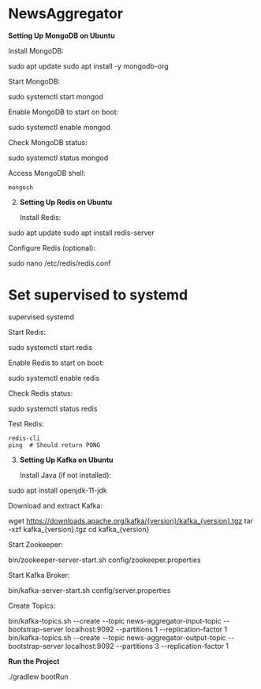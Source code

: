 # NewsAggregator

**Setting Up MongoDB on Ubuntu**

Install MongoDB:

sudo apt update
sudo apt install -y mongodb-org

Start MongoDB:

sudo systemctl start mongod

Enable MongoDB to start on boot:

sudo systemctl enable mongod

Check MongoDB status:

sudo systemctl status mongod

Access MongoDB shell:

    mongosh

2. **Setting Up Redis on Ubuntu**

    Install Redis:

sudo apt update
sudo apt install redis-server

Configure Redis (optional):

sudo nano /etc/redis/redis.conf
# Set supervised to systemd
supervised systemd

Start Redis:

sudo systemctl start redis

Enable Redis to start on boot:

sudo systemctl enable redis

Check Redis status:

sudo systemctl status redis

Test Redis:

    redis-cli
    ping  # Should return PONG

3. **Setting Up Kafka on Ubuntu**

    Install Java (if not installed):

sudo apt install openjdk-11-jdk

Download and extract Kafka:

wget https://downloads.apache.org/kafka/{version}/kafka_{version}.tgz
tar -xzf kafka_{version}.tgz
cd kafka_{version}

Start Zookeeper:

bin/zookeeper-server-start.sh config/zookeeper.properties

Start Kafka Broker:

bin/kafka-server-start.sh config/server.properties

Create Topics:

bin/kafka-topics.sh --create --topic news-aggregator-input-topic --bootstrap-server localhost:9092 --partitions 1 --replication-factor 1
bin/kafka-topics.sh --create --topic news-aggregator-output-topic --bootstrap-server localhost:9092 --partitions 3 --replication-factor 
1

**Run the Project**

./gradlew bootRun

